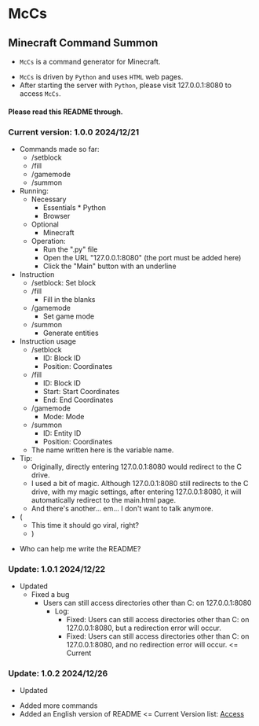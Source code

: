 # McCs
## Minecraft Command Summon
- `McCs` is a command generator for Minecraft.
* `McCs` is driven by `Python` and uses `HTML` web pages.
* After starting the server with `Python`, please visit 127.0.0.1:8080 to access `McCs`.
#### Please read this README through.
### Current version: 1.0.0  2024/12/21
- Commands made so far: 
    * /setblock
    * /fill
    * /gamemode
    * /summon
- Running:
    * Necessary 
        * Essentials * Python
        * Browser
    * Optional 
        * Minecraft
    * Operation:
        * Run the ".py" file
        * Open the URL "127.0.0.1:8080" (the port must be added here)
        * Click the "Main" button with an underline
- Instruction 
    * /setblock: Set block 
    * /fill
        * Fill in the blanks 
    * /gamemode
        * Set game mode 
    * /summon
        * Generate entities
- Instruction usage 
    * /setblock
        * ID: Block ID
        * Position: Coordinates 
    * /fill
        * ID: Block ID
        * Start: Start Coordinates
        * End: End Coordinates 
    * /gamemode
        * Mode: Mode 
    * /summon
        * ID: Entity ID
        * Position: Coordinates
    - The name written here is the variable name.
- Tip:
    * Originally, directly entering 127.0.0.1:8080 would redirect to the C drive.
    * I used a bit of magic. Although 127.0.0.1:8080 still redirects to the C drive, with my magic settings, after entering 127.0.0.1:8080, it will automatically redirect to the main.html page.
    * And there's another... em... I don't want to talk anymore.
- (
    * This time it should go viral, right?
    * )
* Who can help me write the README?
### Update: 1.0.1  2024/12/22
- Updated
    * Fixed a bug
        * Users can still access directories other than C: on 127.0.0.1:8080 
            * Log:
                * Fixed: Users can still access directories other than C: on 127.0.0.1:8080, but a redirection error will occur.
                * Fixed: Users can still access directories other than C: on 127.0.0.1:8080, and no redirection error will occur. <= Current

### Update: 1.0.2  2024/12/26
- Updated
* Added more commands
* Added an English version of README  <= Current
Version list: [Access](https://github.com/2923fzyxfkj/McCs/releases)
